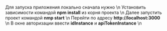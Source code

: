 Для запуска приложения локально сначала нужно \n
Установить зависимости командой **npm install** из корня проекта \n
Далее запустить проект командой **nmp start** \n
Перейти по адресу **http://localhost:3000** \n
В окне авторизации ввести **idInstance** и **apiTokenInstance** \n
